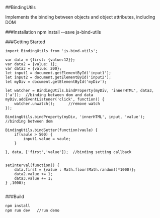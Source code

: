 ##BindingUtils

Implements the binding between objects and object attributes, including DOM

###Installation
npm install --save js-bind-utils

###Getting Started

```
import BindingUtils from 'js-bind-utils';
	
var data = {first: {value:12}};
var data2 = {value: 1};
var data3 = {value: 200};
let input1 = document.getElementById('input1');
let input2 = document.getElementById('input2');
let myDiv = document.getElementById('myDiv');
	
let watcher = BindingUtils.bindProperty(myDiv, 'innerHTML', data3, ['a']);	//binding between dom and data
myDiv.addEventListener('click', function() {
    watcher.unwatch();		//remove watch
});

BindingUtils.bindProperty(myDiv, 'innerHTML', input, 'value');		//binding between dom
	
BindingUtils.bindSetter(function(vaule) {
    if(vaule > 500) {
        input1.value = vaule;
    }
	
}, data, ['first','value']);  //binding setting callback
        
        
setInterval(function() {
    data.first = {value : Math.floor(Math.random()*1000)};
    data2.value += 1;
    data3.value += 1;
} ,1000);        
        
```

###Build
```bash
npm install	 
npm run dev   //run demo
```
